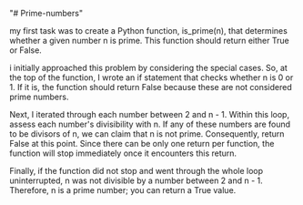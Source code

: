 "# Prime-numbers" 

my first task was to create a Python function, is_prime(n), that determines whether a given number n is prime. This function should return either True or False.

i initially approached this problem by considering the special cases. So, at the top of the function, I wrote an if statement that checks whether n is 0 or 1. If it is, the function should return False because these are not considered prime numbers.

Next, I iterated through each number between 2 and n - 1. Within this loop, assess each number's divisibility with n. If any of these numbers are found to be divisors of n, we can claim that n is not prime. Consequently, return False at this point. Since there can be only one return per function, the function will stop immediately once it encounters this return.

Finally, if the function did not stop and went through the whole loop uninterrupted, n was not divisible by a number between 2 and n - 1. Therefore, n is a prime number; you can return a True value.
